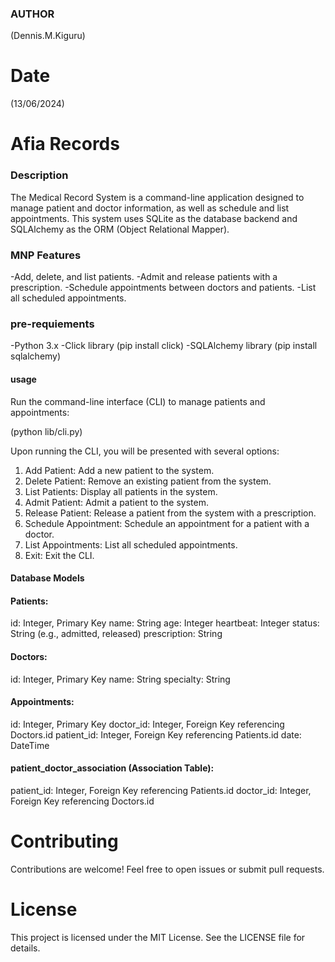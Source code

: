 ### AUTHOR
(Dennis.M.Kiguru)

# Date
(13/06/2024)

# Afia Records

### Description
The Medical Record System is a command-line application designed to manage patient and doctor information, as well as schedule and list appointments. This system uses SQLite as the database backend and SQLAlchemy as the ORM (Object Relational Mapper).

### MNP Features
-Add, delete, and list patients.
-Admit and release patients with a prescription.
-Schedule appointments between doctors and patients.
-List all scheduled appointments.


### pre-requiements 
-Python 3.x
-Click library (pip install click)
-SQLAlchemy library (pip install sqlalchemy)

#### usage
Run the command-line interface (CLI) to manage patients and appointments:

(python lib/cli.py)

Upon running the CLI, you will be presented with several options:

1. Add Patient: Add a new patient to the system.
1. Delete Patient: Remove an existing patient from the system.
1. List Patients: Display all patients in the system.
1. Admit Patient: Admit a patient to the system.
1. Release Patient: Release a patient from the system with a prescription.
1. Schedule Appointment: Schedule an appointment for a patient with a doctor.
1. List Appointments: List all scheduled appointments.
1. Exit: Exit the CLI.


#### Database Models



#### Patients:

id: Integer, Primary Key
name: String
age: Integer
heartbeat: Integer
status: String (e.g., admitted, released)
prescription: String


#### Doctors:

id: Integer, Primary Key
name: String
specialty: String


#### Appointments:

id: Integer, Primary Key
doctor_id: Integer, Foreign Key referencing Doctors.id
patient_id: Integer, Foreign Key referencing Patients.id
date: DateTime


#### patient_doctor_association (Association Table):

patient_id: Integer, Foreign Key referencing Patients.id
doctor_id: Integer, Foreign Key referencing Doctors.id



# Contributing
Contributions are welcome! Feel free to open issues or submit pull requests.

# License
This project is licensed under the MIT License. See the LICENSE file for details.